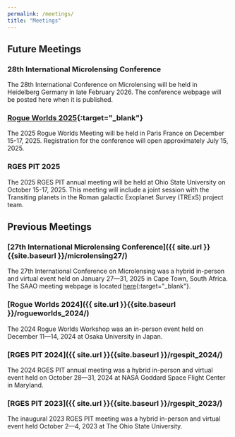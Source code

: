 ```yaml
---
permalink: /meetings/
title: "Meetings"
---
```


## Future Meetings

### 28th International Microlensing Conference
The 28th International Conference on Microlensing will be held in Heidelberg Germany in late February 2026. The conference webpage will be posted here when it is published.

### [Rogue Worlds 2025](https://indico.iap.fr/event/47/overview){:target="_blank"}
The 2025 Rogue Worlds Meeting will be held in Paris France on December 15-17, 2025. Registration for the conference will open approximately July 15, 2025.

### RGES PIT 2025
The 2025 RGES PIT annual meeting will be held at Ohio State University on October 15-17, 2025. This meeting will include a joint session with the Transiting planets in the Roman galactic Exoplanet Survey 
(TRExS) project team.

## Previous Meetings

### [27th International Microlensing Conference]({{ site.url }}{{site.baseurl }}/microlensing27/)
The 27th International Conference on Microlensing was a hybrid in-person and virtual event 
held on January 27&mdash;31, 2025 in Cape Town, South Africa. The SAAO meeting webpage is located [here](https://microlensing2025.saao.ac.za/){:target="_blank"}.

### [Rogue Worlds 2024]({{ site.url }}{{site.baseurl }}/rogueworlds_2024/)
The 2024 Rogue Worlds Workshop was an in-person event held on December 11&mdash;14, 2024 at Osaka University in Japan.

### [RGES PIT 2024]({{ site.url }}{{site.baseurl }}/rgespit_2024/)
The 2024 RGES PIT annual meeting was a hybrid in-person and virtual event held on October 28&mdash;31, 2024 at NASA Goddard Space Flight Center in Maryland.

### [RGES PIT 2023]({{ site.url }}{{site.baseurl }}/rgespit_2023/)
The inaugural 2023 RGES PIT meeting was a hybrid in-person and virtual event held October 2&mdash;4, 2023 at The Ohio State University.


<!--
Presentations and other content from the meeting are located at the shared [Google Drive](https://drive.google.com/drive/folders/19jXQoS-MlrB9ngSH88xYNPZsWGuRdr1R?usp=sharing){:target="_blank"}.

Presentations and other content from the meeting are located at the shared [Google Drive](https://drive.google.com/drive/folders/1Tvqta1kzw8RnbPNhmaGhxU883Rkz_Irh?usp=sharing){:target="_blank"}.



-->